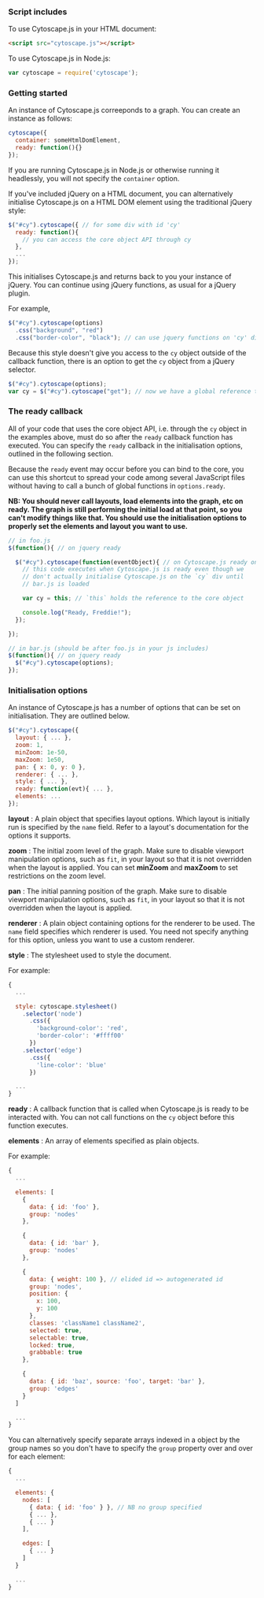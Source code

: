 ### Script includes

To use Cytoscape.js in your HTML document:

```html
<script src="cytoscape.js"></script>
```

To use Cytoscape.js in Node.js:

```js
var cytoscape = require('cytoscape');
```

### Getting started

An instance of Cytoscape.js correeponds to a graph.  You can create an instance as follows:

```js
cytoscape({
  container: someHtmlDomElement,
  ready: function(){}
});
```

If you are running Cytoscape.js in Node.js or otherwise running it headlessly, you will not specify the `container` option.

If you've included jQuery on a HTML document, you can alternatively initialise Cytoscape.js on a HTML DOM element using the traditional jQuery style: 

```js
$("#cy").cytoscape({ // for some div with id 'cy'
  ready: function(){
    // you can access the core object API through cy
  },
  ...
});
```

This initialises Cytoscape.js and returns back to you your instance of jQuery.  You can continue using jQuery functions, as usual for a jQuery plugin.

For example, 

```js
$("#cy").cytoscape(options)
  .css("background", "red")
  .css("border-color", "black"); // can use jquery functions on 'cy' div 
```

Because this style doesn't give you access to the `cy` object outside of the callback function, there is an option to get the `cy` object from a jQuery selector.

```js
$("#cy").cytoscape(options);
var cy = $("#cy").cytoscape("get"); // now we have a global reference to `cy`
```





### The ready callback

All of your code that uses the core object API, i.e. through the `cy` object in the examples above, must do so after the `ready` callback function has executed.  You can specify the `ready` callback in the initialisation options, outlined in the following section.

Because the `ready` event may occur before you can bind to the core, you can use this shortcut to spread your code among several JavaScript files without having to call a bunch of global functions in `options.ready`.

**NB: You should never call layouts, load elements into the graph, etc on ready.  The graph is still performing the initial load at that point, so you can't modify things like that.  You should use the initialisation options to properly set the elements and layout you want to use.**

```js
// in foo.js
$(function(){ // on jquery ready

  $("#cy").cytoscape(function(eventObject){ // on Cytoscape.js ready on the `cy` div
    // this code executes when Cytoscape.js is ready even though we
    // don't actually initialise Cytoscape.js on the `cy` div until
    // bar.js is loaded

    var cy = this; // `this` holds the reference to the core object

    console.log("Ready, Freddie!");
  });

});

// in bar.js (should be after foo.js in your js includes)
$(function(){ // on jquery ready
  $("#cy").cytoscape(options);
});
```


### Initialisation options

An instance of Cytoscape.js has a number of options that can be set on initialisation.  They are outlined below.

```js
$("#cy").cytoscape({
  layout: { ... },
  zoom: 1,
  minZoom: 1e-50,
  maxZoom: 1e50,
  pan: { x: 0, y: 0 },
  renderer: { ... },
  style: { ... },
  ready: function(evt){ ... },
  elements: ...
});
```

**layout** : A plain object that specifies layout options.  Which layout is initially run is specified by the `name` field.  Refer to a layout's documentation for the options it supports.

**zoom** : The initial zoom level of the graph.  Make sure to disable viewport manipulation options, such as `fit`, in your layout so that it is not overridden when the layout is applied.  You can set **minZoom** and **maxZoom** to set restrictions on the zoom level.

**pan** : The initial panning position of the graph.  Make sure to disable viewport manipulation options, such as `fit`, in your layout so that it is not overridden when the layout is applied. 

**renderer** : A plain object containing options for the renderer to be used.  The `name` field specifies which renderer is used.  You need not specify anything for this option, unless you want to use a custom renderer.  

**style** : The stylesheet used to style the document.

For example:

```js
{
  ...

  style: cytoscape.stylesheet()
    .selector('node')
      .css({
        'background-color': 'red',
        'border-color': '#ffff00'
      })
    .selector('edge')
      .css({
        'line-color': 'blue'
      })

  ...
}
```

**ready** : A callback function that is called when Cytoscape.js is ready to be interacted with.  You can not call functions on the `cy` object before this function executes.

**elements** : An array of elements specified as plain objects.

For example:

```js
{
  ...

  elements: [
    {
      data: { id: 'foo' }, 
      group: 'nodes'
    },

    {
      data: { id: 'bar' },
      group: 'nodes'
    },

    {
      data: { weight: 100 }, // elided id => autogenerated id 
      group: 'nodes',
      position: {
        x: 100,
        y: 100
      },
      classes: 'className1 className2',
      selected: true,
      selectable: true,
      locked: true,
      grabbable: true
    },

    {
      data: { id: 'baz', source: 'foo', target: 'bar' },
      group: 'edges'
    }
  ]

  ...
}
```

You can alternatively specify separate arrays indexed in a object by the group names so you don't have to specify the `group` property over and over for each element:

```js
{
  ...

  elements: {
    nodes: [
      { data: { id: 'foo' } }, // NB no group specified
      { ... },
      { ... }
    ],

    edges: [
      { ... }
    ]
  }

  ...
}
```
